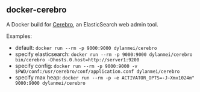 docker-cerebro
--------------

A Docker build for [Cerebro](https://github.com/lmenezes/cerebro), an ElasticSearch web admin tool.

Examples:

- default: `docker run --rm -p 9000:9000 dylanmei/cerebro`
- specify elasticsearch: `docker run --rm -p 9000:9000 dylanmei/cerebro bin/cerebro -Dhosts.0.host=http://server1:9200`
- specify config: `docker run --rm -p 9000:9000 -v $PWD/conf:/usr/cerebro/conf/application.conf dylanmei/cerebro`
- specify max heap: `docker run --rm -p -e ACTIVATOR_OPTS=-J-Xmx1024m" 9000:9000 dylanmei/cerebro`
```
